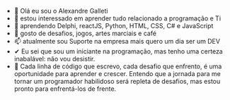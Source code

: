 - 👋 Olá eu sou o Alexandre Galleti
- 👀 estou interessado em aprender tudo relacionado a programação e Ti
- 🌱 aprendendo Delphi, reactJS, Python, HTML, CSS, C# e JavaScript
- 💞️ gosto de desafios, jogos, artes marciais e café 
- 📫 atualmente sou Suporte na empresa mais quero um dia ser um DEV
- ✔  Eu sei que sou um iniciante na programação, mas tenho uma certeza inabalável: não vou desistir.  
- 🤵 Cada linha de código que escrevo, cada desafio que enfrento, é uma oportunidade para 
aprender e crescer. Entendo que a jornada para me tornar um programador habilidoso será repleta
de desafios, mas estou pronto para enfrentá-los de frente.
